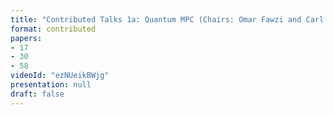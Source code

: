 ```yaml
---
title: "Contributed Talks 1a: Quantum MPC (Chairs: Omar Fawzi and Carl Miller)"
format: contributed
papers:
- 17
- 30
- 58
videoId: "ezNUeikBWjg"
presentation: null
draft: false
---
```

